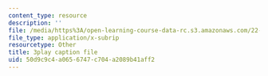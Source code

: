 ```yaml
---
content_type: resource
description: ''
file: /media/https%3A/open-learning-course-data-rc.s3.amazonaws.com/22-01-introduction-to-nuclear-engineering-and-ionizing-radiation-fall-2016/50d9c9c4a0656747c704a2089b41aff2_CjZjVUWMEz0.srt
file_type: application/x-subrip
resourcetype: Other
title: 3play caption file
uid: 50d9c9c4-a065-6747-c704-a2089b41aff2
---
```

